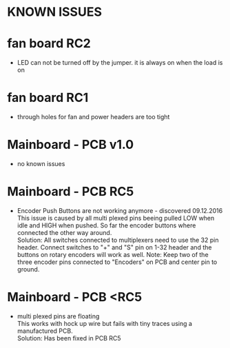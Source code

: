 KNOWN ISSUES
============



fan board RC2
=============
* LED can not be turned off by the jumper. it is always on when the load is on

fan board RC1
=============
* through holes for fan and power headers are too tight


Mainboard - PCB v1.0
========
* no known issues


Mainboard - PCB RC5
=======
* Encoder Push Buttons are not working anymore - discovered 09.12.2016    
  This issue is caused by all multi plexed pins beeing pulled LOW when idle and HIGH when pushed. So far the  encoder buttons where connected the other way around.    
  Solution: All switches connected to multiplexers need to use the 32 pin header. Connect switches to "+" and "S" pin on 1-32 header and the buttons on rotary encoders will work as well.
  Note: Keep two of the three encoder pins connected to "Encoders" on PCB and center pin to ground.


Mainboard - PCB <RC5
========
* multi plexed pins are floating    
  This works with hock up wire but fails with tiny traces using a manufactured PCB.     
  Solution: Has been fixed in PCB RC5